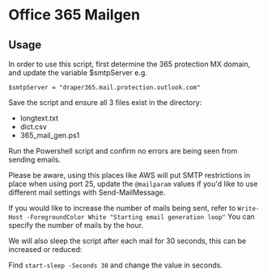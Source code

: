 # Office 365 Mailgen

## Usage

In order to use this script, first determine the 365 protection MX domain, and update the variable $smtpServer e.g.

```
$smtpServer = "draper365.mail.protection.outlook.com"
```

Save the script and ensure all 3 files exist in the directory:

* longtext.txt
* dict.csv
* 365_mail_gen.ps1

Run the Powershell script and confirm no errors are being seen from sending emails.

Please be aware, using this places like AWS will put SMTP restrictions in place when using port 25, update the `@mailparam` values if you'd like to use different mail settings with Send-MailMessage.

If you would like to increase the number of mails being sent, refer to `Write-Host -ForegroundColor White "Starting email generation loop"`
You can specify the number of mails by the hour.

We will also sleep the script after each mail for 30 seconds, this can be increased or reduced:

Find `start-sleep -Seconds 30` and change the value in seconds.